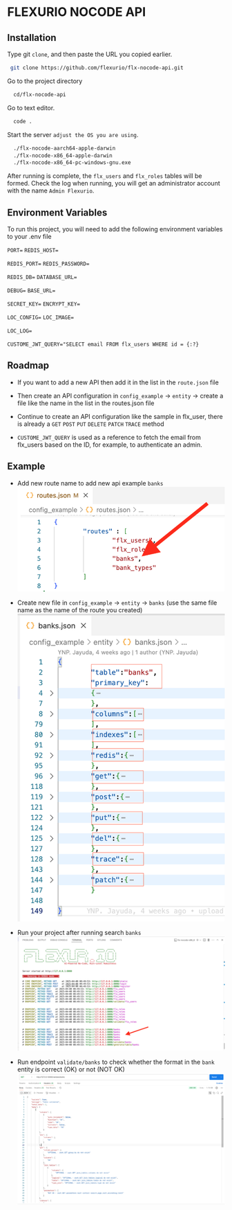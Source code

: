 # FLEXURIO NOCODE API

## Installation

Type git `clone`, and then paste the URL you copied earlier.

```bash
 git clone https://github.com/flexurio/flx-nocode-api.git
```
Go to the project directory

```bash
  cd/flx-nocode-api
```
Go to text editor.

```bash
  code .
```
Start the server `adjust the OS you are using`.

```bash
  ./flx-nocode-aarch64-apple-darwin
  ./flx-nocode-x86_64-apple-darwin
  ./flx-nocode-x86_64-pc-windows-gnu.exe
```        

After running is complete, the `flx_users` and `flx_roles` tables will be formed.
Check the log when running, you will get an administrator account with the name `Admin Flexurio`.


## Environment Variables

To run this project, you will need to add the following environment variables to your .env file

`PORT=`
`REDIS_HOST=`

`REDIS_PORT=`
`REDIS_PASSWORD=`

`REDIS_DB=`
`DATABASE_URL=`

`DEBUG=`
`BASE_URL=`

`SECRET_KEY=`
`ENCRYPT_KEY=`

`LOC_CONFIG=`
`LOC_IMAGE=`

`LOC_LOG=`

`CUSTOME_JWT_QUERY="SELECT email FROM flx_users WHERE id = {:?}`

## Roadmap

- If you want to add a new API then add it in the list in the `route.json` file

- Then create an API configuration in `config_example` -> `entity` -> create a file like the name in the list in the routes.json file

- Continue to create an API configuration like the sample in flx_user, there is already a `GET` `POST` `PUT` `DELETE` `PATCH` `TRACE` method

- `CUSTOME_JWT_QUERY` is used as a reference to fetch the email from flx_users based on the ID, for example, to authenticate an admin.

## Example

- Add new route name to add new api example `banks`
![route](routes.png)

- Create new file in `config_example` -> `entity` -> `banks` (use the same file name as the name of the route you created)
![service](services.png)

- Run your project after running search `banks`
![running](<running project.png>)

- Run endpoint `validate/banks` to check whether the format in the `bank` entity is correct (OK) or not (NOT OK)
![validate format](<validate format.png>)
